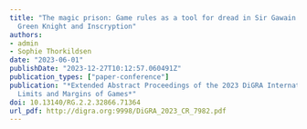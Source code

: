 ```yaml
---
title: "The magic prison: Game rules as a tool for dread in Sir Gawain and the
  Green Knight and Inscryption"
authors:
- admin
- Sophie Thorkildsen
date: "2023-06-01"
publishDate: "2023-12-27T10:12:57.060491Z"
publication_types: ["paper-conference"]
publication: "*Extended Abstract Proceedings of the 2023 DiGRA International Conference:
  Limits and Margins of Games*"
doi: 10.13140/RG.2.2.32866.71364
url_pdf: http://digra.org:9998/DiGRA_2023_CR_7982.pdf
---
```

